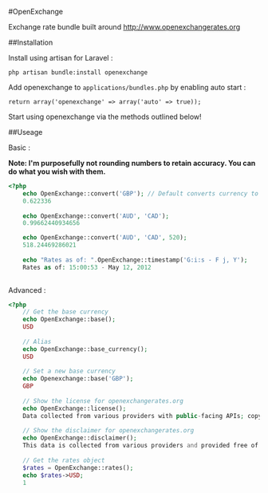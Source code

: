 #OpenExchange

Exchange rate bundle built around http://www.openexchangerates.org

##Installation

Install using artisan for Laravel : 
	
	php artisan bundle:install openexchange

Add openexchange to `applications/bundles.php` by enabling auto start :

	return array('openexchange' => array('auto' => true));

Start using openexchange via the methods outlined below!

##Useage

Basic :
	
**Note: I'm purposefully not rounding numbers to retain accuracy. You can do what you wish with them.** 

```php
<?php
	echo OpenExchange::convert('GBP'); // Default converts currency to OpenExchange::base();
	0.622336
	
	echo OpenExchange::convert('AUD', 'CAD');
	0.99662440934656

	echo OpenExchange::convert('AUD', 'CAD', 520);
	518.24469286021
	
	echo "Rates as of: ".OpenExchange::timestamp('G:i:s - F j, Y');
	Rates as of: 15:00:53 - May 12, 2012
	
```

Advanced :

```php
<?php
	// Get the base currency
	echo OpenExchange::base();
	USD
	
	// Alias
	echo OpenExchange::base_currency();
	USD
	
	// Set a new base currency
	echo Openexchange::base('GBP');
	GBP
	
	// Show the license for openexchangerates.org
	echo OpenExchange::license();
	Data collected from various providers with public-facing APIs; copyright may apply; not for resale; no warranties given. Full license info: http://openexchangerates.org/license/
	
	// Show the disclaimer for openexchangerates.org
	echo OpenExchange::disclaimer();
	This data is collected from various providers and provided free of charge for informational purposes only, with no guarantee whatsoever of accuracy, validity, availability, or fitness for any purpose; use at your own risk. Other than that, have fun! More info: http://openexchangerates.org/terms/
	
	// Get the rates object
	$rates = OpenExchange::rates();
	echo $rates->USD;
	1
```
	